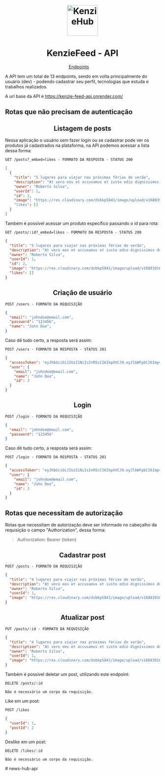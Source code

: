 <h1 align="center">
  <img alt="KenzieHub" title="KenzieHub" src="https://kenzie.com.br/_next/image?url=%2Fimages%2Flogo.png&w=640&q=75" width="100px" />
</h1>

<h1 align="center">
  KenzieFeed - API
</h1>

<p align="center">
  <a href="#endpoints">Endpoints</a>&nbsp;&nbsp;&nbsp;&nbsp;&nbsp;&nbsp;
</p>

A API tem um total de 13 endpoints, sendo em volta principalmente do usuário (dev) - podendo cadastrar seu perfil, tecnologias que estuda e trabalhos realizados. <br/>

A url base da API é https://kenzie-feed-api.onrender.com/

## Rotas que não precisam de autenticação

<h2 align ='center'> Listagem de posts </h2>

Nessa aplicação o usuário sem fazer login ou se cadastrar pode ver os produtos já cadastrados na plataforma, na API podemos acessar a lista dessa forma:

`GET /posts?_embed=likes - FORMATO DA RESPOSTA - STATUS 200`

```json
[
  {
    "title": "5 lugares para viajar nas próximas férias de verão",
    "description": "At vero eos et accusamus et iusto odio dignissimos ducimus qui blanditiis praesentium voluptatum deleniti atque corrupti quos dolores et quas molestias excepturi sint occaecati cupiditate non provident, similique sunt in culpa qui officia deserunt mollitia animi, id est laborum et dolorum fuga. Et harum quidem rerum facilis est et expedita distinctio. Nam libero tempore, cum soluta nobis est eligendi optio cumque nihil impedit quo minus id quod maxime placeat facere possimus, omnis voluptas assumenda est, omnis dolor repellendus. Temporibus autem quibusdam et aut officiis debitis aut rerum necessitatibus saepe eveniet ut et voluptates repudiandae sint et molestiae non recusandae. Itaque earum rerum hic tenetur a sapiente delectus, ut aut reiciendis voluptatibus maiores alias consequatur aut perferendis doloribus asperiores repellat.",
    "owner": "Roberto Silva",
    "userId": 1,
    "id": 2,
    "image": "https://res.cloudinary.com/dsbkp5841/image/upload/v1688391686/Rectangle_4_lvbqtd.jpg"
    "likes": []
  }
]
```

Também é possível acessar um produto específico passando o id para rota:

`GET /posts/:id?_embed=likes - FORMATO DA RESPOSTA - STATUS 200`
```json
{
  "title": "5 lugares para viajar nas próximas férias de verão",
  "description": "At vero eos et accusamus et iusto odio dignissimos ducimus qui blanditiis praesentium voluptatum deleniti atque corrupti quos dolores et quas molestias excepturi sint occaecati cupiditate non provident, similique sunt in culpa qui officia deserunt mollitia animi, id est laborum et dolorum fuga. Et harum quidem rerum facilis est et expedita distinctio. Nam libero tempore, cum soluta nobis est eligendi optio cumque nihil impedit quo minus id quod maxime placeat facere possimus, omnis voluptas assumenda est, omnis dolor repellendus. Temporibus autem quibusdam et aut officiis debitis aut rerum necessitatibus saepe eveniet ut et voluptates repudiandae sint et molestiae non recusandae. Itaque earum rerum hic tenetur a sapiente delectus, ut aut reiciendis voluptatibus maiores alias consequatur aut perferendis doloribus asperiores repellat.",
  "owner": "Roberto Silva",
  "userId": 1,
  "id": 2,
  "image": "https://res.cloudinary.com/dsbkp5841/image/upload/v1688391686/Rectangle_4_lvbqtd.jpg",
  "likes": []
}
```

<h2 align ='center'> Criação de usuário </h2>

`POST /users - FORMATO DA REQUISIÇÃO`

```json
{
  "email": "johndoe@email.com",
  "password": "123456",
  "name": "John Doe",
}
```

Caso dê tudo certo, a resposta será assim:

`POST /users - FORMATO DA RESPOSTA - STATUS 201`

```json
{
  "accessToken": "eyJhbGciOiJIUzI1NiIsInR5cCI6IkpXVCJ9.eyJlbWFpbCI6ImpvaG5kb2VAZW1haWwuY29tIiwiaWF0IjoxNjg3ODA4MTYzLCJleHAiOjE2ODc4MTE3NjMsInN1YiI6IjMifQ.nWj1gqD4t3x00UTQvfFiK-PQjcgSpzbGeHknpncgC9E",
  "user": {
    "email": "johndoe@email.com",
    "name": "John Doe",
    "id": 3
  }
}
```


<h2 align = "center"> Login </h2>

`POST /login - FORMATO DA REQUISIÇÃO`

```json
{
  "email": "johndoe@email.com",
  "password": "123456"
}
```

Caso dê tudo certo, a resposta será assim:

`POST /login - FORMATO DA RESPOSTA - STATUS 201`

```json
{
  "accessToken": "eyJhbGciOiJIUzI1NiIsInR5cCI6IkpXVCJ9.eyJlbWFpbCI6ImpvaG5kb2VAZW1haWwuY29tIiwiaWF0IjoxNjg3ODA4MTYzLCJleHAiOjE2ODc4MTE3NjMsInN1YiI6IjMifQ.nWj1gqD4t3x00UTQvfFiK-PQjcgSpzbGeHknpncgC9E",
  "user": {
    "email": "johndoe@email.com",
    "name": "John Doe",
    "id": 3
  }
}
```

## Rotas que necessitam de autorização

Rotas que necessitam de autorização deve ser informado no cabeçalho da requisição o campo "Authorization", dessa forma:

> Authorization: Bearer {token}


<h2 align ='center'> Cadastrar post </h2>

`POST /posts - FORMATO DA REQUISIÇÃO`

```json
{
  "title": "4 lugares para viajar nas próximas férias de verão",
  "description": "At vero eos et accusamus et iusto odio dignissimos ducimus qui blanditiis praesentium voluptatum deleniti atque corrupti quos dolores et quas molestias excepturi sint occaecati cupiditate non provident, similique sunt in culpa qui officia deserunt mollitia animi, id est laborum et dolorum fuga. Et harum quidem rerum facilis est et expedita distinctio. Nam libero tempore, cum soluta nobis est eligendi optio cumque nihil impedit quo minus id quod maxime placeat facere possimus, omnis voluptas assumenda est, omnis dolor repellendus. Temporibus autem quibusdam et aut officiis debitis aut rerum necessitatibus saepe eveniet ut et voluptates repudiandae sint et molestiae non recusandae. Itaque earum rerum hic tenetur a sapiente delectus, ut aut reiciendis voluptatibus maiores alias consequatur aut perferendis doloribus asperiores repellat.",
  "owner": "Roberto Silva",
  "userId": 1,
  "image": "https://res.cloudinary.com/dsbkp5841/image/upload/v1688391686/Rectangle_4_lvbqtd.jpg"
}
```

<h2 align ='center'> Atualizar post </h2>

`PUT /posts/:id - FORMATO DA REQUISIÇÃO`

```json
{
  "title": "4 lugares para viajar nas próximas férias de verão",
  "description": "At vero eos et accusamus et iusto odio dignissimos ducimus qui blanditiis praesentium voluptatum deleniti atque corrupti quos dolores et quas molestias excepturi sint occaecati cupiditate non provident, similique sunt in culpa qui officia deserunt mollitia animi, id est laborum et dolorum fuga. Et harum quidem rerum facilis est et expedita distinctio. Nam libero tempore, cum soluta nobis est eligendi optio cumque nihil impedit quo minus id quod maxime placeat facere possimus, omnis voluptas assumenda est, omnis dolor repellendus. Temporibus autem quibusdam et aut officiis debitis aut rerum necessitatibus saepe eveniet ut et voluptates repudiandae sint et molestiae non recusandae. Itaque earum rerum hic tenetur a sapiente delectus, ut aut reiciendis voluptatibus maiores alias consequatur aut perferendis doloribus asperiores repellat.",
  "owner": "Roberto Silva",
  "userId": 1,
  "image": "https://res.cloudinary.com/dsbkp5841/image/upload/v1688391686/Rectangle_4_lvbqtd.jpg"
}
```

Também é possível deletar um post, utilizando este endpoint:

`DELETE /posts/:id`

```
Não é necessário um corpo da requisição.
```

Like em um post:

`POST /likes`

```json
{
  "userId": 1,
  "postId": 2
}
```

Deslike em um post:

`DELETE /likes/:id`

```
Não é necessário um corpo da requisição.
```
#   n e w s - h u b - a p i  
 